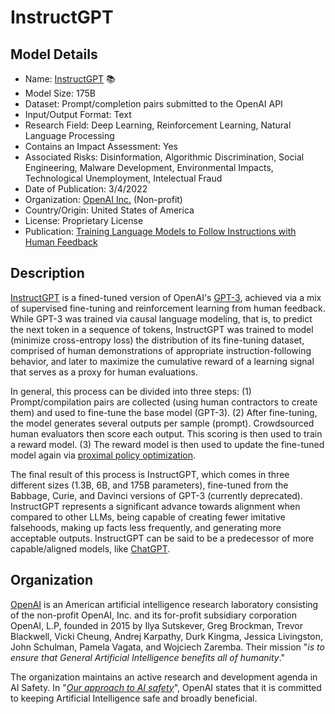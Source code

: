 # InstructGPT

## Model Details

- Name: [InstructGPT](https://arxiv.org/abs/2203.02155) 📚
- Model Size: 175B
- Dataset: Prompt/completion pairs submitted to the OpenAI API
- Input/Output Format: Text
- Research Field: Deep Learning, Reinforcement Learning, Natural Language Processing
- Contains an Impact Assessment: Yes
- Associated Risks: Disinformation, Algorithmic Discrimination, Social Engineering, Malware Development, Environmental Impacts, Technological Unemployment, Intelectual Fraud
- Date of Publication: 3/4/2022
- Organization: [OpenAI Inc.](https://openai.com/) (Non-profit)
- Country/Origin: United States of America
- License: Proprietary License
- Publication: [Training Language Models to Follow Instructions with Human Feedback](https://arxiv.org/abs/2203.02155)

## Description

[InstructGPT](https://arxiv.org/abs/2203.02155) is a fined-tuned version of OpenAI's [GPT-3](https://arxiv.org/abs/2005.14165), achieved via a mix of supervised fine-tuning and reinforcement learning from human feedback. While GPT-3 was trained via causal language modeling, that is, to predict the next token in a sequence of tokens, InstructGPT was trained to model (minimize cross-entropy loss) the distribution of its fine-tuning dataset, comprised of human demonstrations of appropriate instruction-following behavior, and later to maximize the cumulative reward of a learning signal that serves as a proxy for human evaluations.

In general, this process can be divided into three steps: (1) Prompt/compilation pairs are collected (using human contractors to create them) and used to fine-tune the base model (GPT-3). (2) After fine-tuning, the model generates several outputs per sample (prompt). Crowdsourced human evaluators then score each output. This scoring is then used to train a reward model. (3) The reward model is then used to update the fine-tuned model again via [proximal policy optimization](https://openai.com/blog/openai-baselines-ppo/).

The final result of this process is InstructGPT, which comes in three different sizes (1.3B, 6B, and 175B parameters), fine-tuned from the Babbage, Curie, and Davinci versions of GPT-3 (currently deprecated). InstructGPT represents a significant advance towards alignment when compared to other LLMs, being capable of creating fewer imitative falsehoods, making up facts less frequently, and generating more acceptable outputs. InstructGPT can be said to be a predecessor of more capable/aligned models, like [ChatGPT](https://openai.com/blog/chatgpt/).

## Organization

[OpenAI](https://openai.com/) is an American artificial intelligence research laboratory consisting of the non-profit OpenAI, Inc. and its for-profit subsidiary corporation OpenAI, L.P, founded in 2015 by Ilya Sutskever, Greg Brockman, Trevor Blackwell, Vicki Cheung, Andrej Karpathy, Durk Kingma, Jessica Livingston, John Schulman, Pamela Vagata, and Wojciech Zaremba. Their mission "_is to ensure that General Artificial Intelligence benefits all of humanity_."  
  
The organization maintains an active research and development agenda in AI Safety. In "_[Our approach to AI safety](https://openai.com/blog/our-approach-to-ai-safety)_", OpenAI states that it is committed to keeping Artificial Intelligence safe and broadly beneficial.
